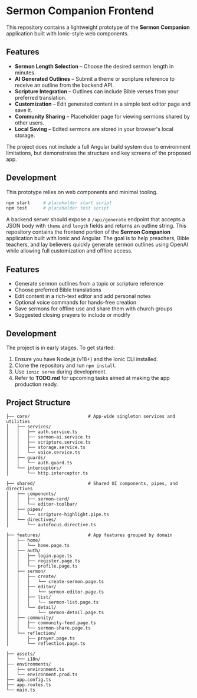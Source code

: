 # Sermon Companion Frontend

This repository contains a lightweight prototype of the **Sermon Companion** application built with Ionic-style web components.

## Features

- **Sermon Length Selection** – Choose the desired sermon length in minutes.
- **AI Generated Outlines** – Submit a theme or scripture reference to receive an outline from the backend API.
- **Scripture Integration** – Outlines can include Bible verses from your preferred translation.
- **Customization** – Edit generated content in a simple text editor page and save it.
- **Community Sharing** – Placeholder page for viewing sermons shared by other users.
- **Local Saving** – Edited sermons are stored in your browser's local storage.

The project does not include a full Angular build system due to environment limitations, but demonstrates the structure and key screens of the proposed app.

## Development

This prototype relies on web components and minimal tooling.

```bash
npm start     # placeholder start script
npm test      # placeholder test script
```

A backend server should expose a `/api/generate` endpoint that accepts a JSON body with `theme` and `length` fields and returns an outline string.
This repository contains the frontend portion of the **Sermon Companion** application built with Ionic and Angular. The goal is to help preachers, Bible teachers, and lay believers quickly generate sermon outlines using OpenAI while allowing full customization and offline access.

## Features

- Generate sermon outlines from a topic or scripture reference
- Choose preferred Bible translations
- Edit content in a rich-text editor and add personal notes
- Optional voice commands for hands-free creation
- Save sermons for offline use and share them with church groups
- Suggested closing prayers to include or modify

## Development

The project is in early stages. To get started:

1. Ensure you have Node.js (v18+) and the Ionic CLI installed.
2. Clone the repository and run `npm install`.
3. Use `ionic serve` during development.
4. Refer to **TODO.md** for upcoming tasks aimed at making the app production ready.


## Project Structure

```
├── core/                      # App-wide singleton services and utilities
│   ├── services/
│   │   ├── auth.service.ts
│   │   ├── sermon-ai.service.ts
│   │   ├── scripture.service.ts
│   │   ├── storage.service.ts
│   │   └── voice.service.ts
│   ├── guards/
│   │   └── auth.guard.ts
│   └── interceptors/
│       └── http.interceptor.ts

├── shared/                    # Shared UI components, pipes, and directives
│   ├── components/
│   │   ├── sermon-card/
│   │   └── editor-toolbar/
│   ├── pipes/
│   │   └── scripture-highlight.pipe.ts
│   └── directives/
│       └── autofocus.directive.ts

├── features/                  # App features grouped by domain
│   ├── home/
│   │   └── home.page.ts
│   ├── auth/
│   │   ├── login.page.ts
│   │   ├── register.page.ts
│   │   └── profile.page.ts
│   ├── sermon/
│   │   ├── create/
│   │   │   └── create-sermon.page.ts
│   │   ├── editor/
│   │   │   └── sermon-editor.page.ts
│   │   ├── list/
│   │   │   └── sermon-list.page.ts
│   │   └── detail/
│   │       └── sermon-detail.page.ts
│   ├── community/
│   │   ├── community-feed.page.ts
│   │   └── sermon-share.page.ts
│   └── reflection/
│       ├── prayer.page.ts
│       └── reflection.page.ts

├── assets/
│   └── i18n/
├── environments/
│   ├── environment.ts
│   └── environment.prod.ts
├── app.config.ts
├── app.routes.ts
└── main.ts
```
